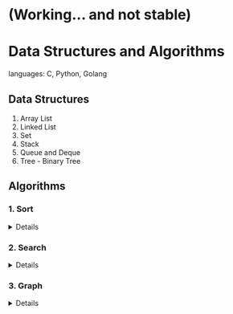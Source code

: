 # (Working... and not stable)
# Data Structures and Algorithms
languages: C, Python, Golang

## Data Structures
1. Array List
2. Linked List
3. Set
4. Stack
5. Queue and Deque
6. Tree - Binary Tree

## Algorithms
### 1. Sort
<details>
<summary>Details</summary>

1. Priority Queue Sort
2. Selection Sort
3. Insertion Sort
4. Heap Sort
5. Divide and Conquer
6. Merge Sort
7. Quick Sort
</details>

### 2. Search
<details>
<summary>Details</summary>

1. Dictionary
2. Binary Search Tree
3. AVL Tree: height-balance property
4. Hash Table
</details>

### 3. Graph
<details>
<summary>Details</summary>

1. Graph: directed vs. undirected, cyclic vs. acyclic
2. Edge List Graph
3. Adjacency List Graph
4. Agjacency Matrix Graph
#### Undirected Graph
<details>
<summary>Details</summary>

5. Depth-First Search(DFS)
6. Breath-First Search(BFS)
</details>

#### Directed graph
<details>
<summary>Details</summary>

7. Floyd-Warshall Algorithm
8. Topological Sort: Directed Acyclic Graph(DAG)
</details>

#### Minimum Spanning Tree(MST)
<details>
<summary>Details</summary>
Greedy Method

9. Prim-Jarnik Algorithm
10. Kruskal Algorithm
11. Brauvka Algorithm(Sollin Algorithm)
</details>

#### Shortest Path Problem
<details>
<summary>Details</summary>

12. Dijkstra Algorithm
13. Bellman-Ford Algorithm
14. DAG Shortest Path using Topological Order
15. all Pairs Shortest Paths
</details>
</details>